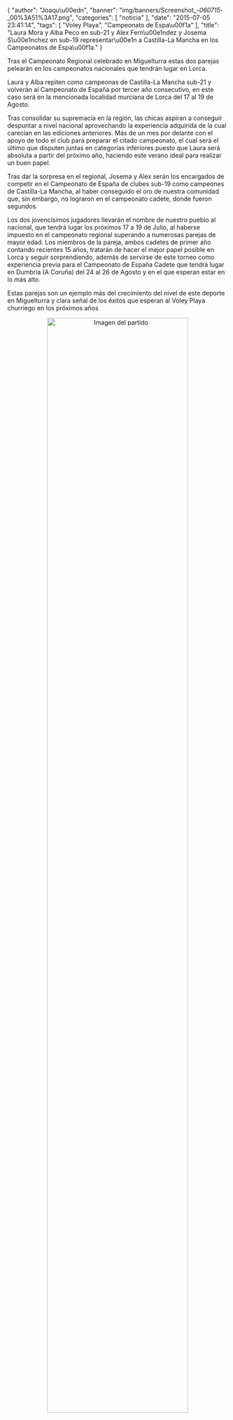{
  "author": "Joaqu\u00edn", 
  "banner": "img/banners/Screenshot_-_060715_-_00%3A51%3A17.png", 
  "categories": [
    "noticia"
  ], 
  "date": "2015-07-05 23:41:14", 
  "tags": [
    "Voley Playa", 
    "Campeonato de Espa\u00f1a"
  ], 
  "title": "Laura Mora y Alba Peco en sub-21 y Alex Fern\u00e1ndez y Josema S\u00e1nchez en sub-19 representar\u00e1n a Castilla-La Mancha en los Campeonatos de Espa\u00f1a."
}

Tras el Campeonato Regional celebrado en Miguelturra estas dos parejas pelearán en los campeonatos nacionales que tendrán lugar en Lorca.

Laura y Alba repiten como campeonas de Castilla-La Mancha sub-21 y volverán al Campeonato de España por tercer año consecutivo, en este caso será en la mencionada localidad murciana de Lorca del 17 al 19 de Agosto.

Tras consolidar su supremacía en la región, las chicas aspiran a conseguir despuntar a nivel nacional aprovechando la experiencia adquirida de la cual carecían en las ediciones anteriores. Más de un mes por delante con el apoyo de todo el club para preparar el citado campeonato, el cual será el último que disputen juntas en categorías inferiores puesto que Laura será absoluta a partir del próximo año, haciendo este verano ideal para realizar un buen papel.

Tras dar la sorpresa en el regional, Josema y Alex serán los encargados de competir en el Campeonato de España de clubes sub-19 como campeones de Castilla-La Mancha, al haber conseguido el oro de nuestra comunidad que, sin embargo, no lograron en el campeonato cadete, donde fueron segundos. 

Los dos jovencísimos jugadores llevarán el nombre de nuestro pueblo al nacional, que tendrá lugar los próximos 17 a 19 de Julio, al haberse impuesto en el campeonato regional superando a numerosas parejas de mayor edad. Los miembros de la pareja, ambos cadetes de primer año contando recientes 15 años, tratarán de hacer el mejor papel posible en Lorca y seguir sorprendiendo, además de servirse de este torneo como experiencia previa para el Campeonato de España Cadete que tendrá lugar en Dumbría (A Coruña) del 24 al 26 de Agosto y en el que esperan estar en lo más alto.

Estas parejas son un ejemplo más del crecimiento del nivel de este deporte en Miguelturra y clara señal de los éxitos que esperan al Voley Playa churriego en los próximos años


<center>
<a target="_new" href="http://www.advmiguelturra.org/drupal/sites/default/files/Screenshot%20-%20060715%20-%2000%3A51%3A17.png"> 
<img alt="Imagen del partido" width="80%" align="center" src="http://www.advmiguelturra.org/drupal/sites/default/files/Screenshot%20-%20060715%20-%2000%3A51%3A17.png"/> </a> </center>

